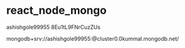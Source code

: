 # react_node_mongo

ashishgole99955
8Eu1tL9FNrCuzZUs

mongodb+srv://ashishgole99955:<password>@cluster0.0kummal.mongodb.net/